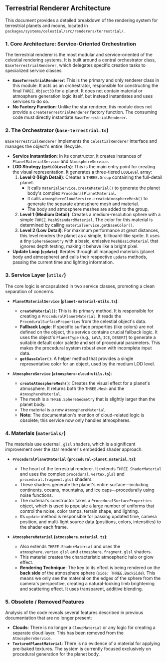 ## Terrestrial Renderer Architecture

This document provides a detailed breakdown of the rendering system for terrestrial planets and moons, located in `packages/systems/celestial/src/renderers/terrestrial/`.

### 1. Core Architecture: Service-Oriented Orchestration

The terrestrial renderer is the most modular and service-oriented of the celestial rendering systems. It is built around a central orchestrator class, `BaseTerrestrialRenderer`, which delegates specific creation tasks to specialized service classes.

- **`BaseTerrestrialRenderer`**: This is the primary and only renderer class in this module. It acts as an orchestrator, responsible for constructing the final `THREE.Object3D` for a planet. It does not contain material or atmosphere generation logic itself, but instead instantiates and uses services to do so.
- **No Factory Function**: Unlike the star renderer, this module does not provide a `createTerrestrialRenderer` factory function. The consuming code must directly instantiate `BaseTerrestrialRenderer`.

### 2. The Orchestrator (`base-terrestrial.ts`)

`BaseTerrestrialRenderer` implements the `CelestialRenderer` interface and manages the object's entire lifecycle.

- **Service Instantiation**: In its constructor, it creates instances of `PlanetMaterialService` and `AtmosphereService`.
- **LOD Strategy (`getLODLevels`)**: This is the main entry point for creating the visual representation. It generates a three-tiered `LODLevel` array:
  1.  **Level 0 (High Detail)**: Creates a `THREE.Group` containing the full-detail planet.
      - It calls `materialService.createMaterial()` to generate the planet body's complex `ProceduralPlanetMaterial`.
      - It calls `atmosphereCloudService.createAtmosphereMesh()` to generate the separate atmosphere mesh and material.
      - The body and atmosphere meshes are added to the group.
  2.  **Level 1 (Medium Detail)**: Creates a medium-resolution sphere with a simple `THREE.MeshStandardMaterial`. The color for this material is determined by calling `materialService.getBaseColor()`.
  3.  **Level 2 (Low Detail)**: For maximum performance at great distances, this level renders the planet as a simple, billboard-like sprite. It uses a tiny `SphereGeometry` with a basic, emissive `MeshBasicMaterial` that ignores depth testing, making it behave like a bright pixel.
- **Update Loop (`update`)**: Iterates through all managed materials (planet body and atmosphere) and calls their respective `update` methods, passing the current time and lighting information.

### 3. Service Layer (`utils/`)

The core logic is encapsulated in two service classes, promoting a clean separation of concerns.

- **`PlanetMaterialService` (`planet-material-utils.ts`)**:

  - **`createMaterial()`**: This is its primary method. It is responsible for creating a `ProceduralPlanetMaterial`. It reads the `ProceduralSurfaceProperties` from the celestial object's data.
  - **Fallback Logic**: If specific surface properties (like colors) are not defined on the object, this service contains crucial fallback logic. It uses the object's `PlanetType` (e.g., `LAVA`, `ICE`, `DESERT`) to generate a suitable default color palette and set of procedural parameters. This makes the procedural system robust even with incomplete input data.
  - **`getBaseColor()`**: A helper method that provides a single representative color for an object, used by the medium LOD level.

- **`AtmosphereService` (`atmosphere-cloud-utils.ts`)**:
  - **`createAtmosphereMesh()`**: Creates the visual effect for a planet's atmosphere. It returns both the `THREE.Mesh` and the `AtmosphereMaterial`.
  - The mesh is a `THREE.SphereGeometry` that is slightly larger than the planet body.
  - The material is a new `AtmosphereMaterial`.
  - **Note**: The documentation's mention of cloud-related logic is obsolete; this service now only handles atmospheres.

### 4. Materials (`materials/`)

The materials use external `.glsl` shaders, which is a significant improvement over the star renderer's embedded shader approach.

- **`ProceduralPlanetMaterial` (`procedural-planet.material.ts`)**:

  - The heart of the terrestrial renderer. It extends `THREE.ShaderMaterial` and uses the complex `procedural.vertex.glsl` and `procedural.fragment.glsl` shaders.
  - These shaders generate the planet's entire surface—including continents, oceans, mountains, and ice caps—procedurally using noise functions.
  - The material's constructor takes a `ProceduralSurfaceProperties` object, which is used to populate a large number of uniforms that control the noise, color ramps, terrain shape, and lighting.
  - Its `update` method is responsible for passing updated time, camera position, and multi-light source data (positions, colors, intensities) to the shader each frame.

- **`AtmosphereMaterial` (`atmosphere.material.ts`)**:
  - Also extends `THREE.ShaderMaterial` and uses the `atmosphere.vertex.glsl` and `atmosphere.fragment.glsl` shaders.
  - This material creates the characteristic atmospheric halo or glow effect.
  - **Rendering Technique**: The key to its effect is being rendered on the **back side** of the atmosphere sphere (`side: THREE.BackSide`). This means we only see the material on the edges of the sphere from the camera's perspective, creating a natural-looking limb brightening and scattering effect. It uses transparent, additive blending.

### 5. Obsolete / Removed Features

Analysis of the code reveals several features described in previous documentation that are no longer present:

- **Clouds**: There is no longer a `CloudMaterial` or any logic for creating a separate cloud layer. This has been removed from the `AtmosphereService`.
- **`TexturedPlanetMaterial`**: There is no evidence of a material for applying pre-baked textures. The system is currently focused exclusively on procedural generation for the planet body.
